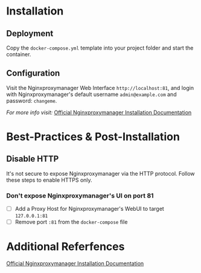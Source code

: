 # Installation

## Deployment

Copy the `docker-compose.yml` template into your project folder and start the container.

## Configuration

Visit the Nginxproxymanager Web Interface `http://localhost:81`, and login with Nginxproxymanager's default username `admin@example.com` and password: `changeme`.

_For more info visit:_ [Official Nginxproxymanager Installation Documentation](https://nginxproxymanager.com/guide/)

# Best-Practices & Post-Installation

## Disable HTTP

It's not secure to expose Nginxproxymanager via the HTTP protocol. Follow these steps to enable HTTPS only.

### Don't expose Nginxproxymanager's UI on port 81

- [ ] Add a Proxy Host for Nginxproxymanager's WebUI to target `127.0.0.1:81`
- [ ] Remove port `:81` from the `docker-compose` file

# Additional Referfences

[Official Nginxproxymanager Installation Documentation](https://nginxproxymanager.com/guide/)
